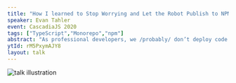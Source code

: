 ```yaml
---
title: "How I learned to Stop Worrying and Let the Robot Publish to NPM"
speaker: Evan Tahler
event: CascadiaJS 2020
tags: ["TypeScript","Monorepo","npm"]
abstract: "As professional developers, we /probably/ don’t deploy code directly to production and we /usually/ test things first.  There’s a whole world of tools and best practices like Git Flow, Continuous Integration, and Review Apps to help us build and deploy our apps and websites... but what about the developer tools we use every day?  This talk will focus on how to parallel some of these same best-practices when making developer tools and frameworks.  Together we will build a CI/CD pipeline for publishing to packages to NPM."
ytId: rM5PxymAJY8
layout: talk
---
```

![talk illustration](https://2020.cascadiajs.com/images/speakers/evan-tahler-illustration.png)
